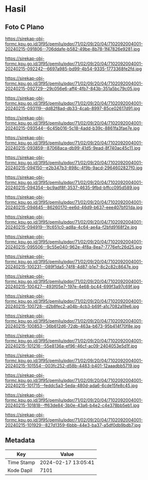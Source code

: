 # Hasil

## Foto C Plano

https://sirekap-obj-formc.kpu.go.id/3f95/pemilu/pdpr/71/02/09/20/04/7102092004001-20240215-091806--706ddafe-b582-49be-8b78-1f47826e9281.jpg

https://sirekap-obj-formc.kpu.go.id/3f95/pemilu/pdpr/71/02/09/20/04/7102092004001-20240215-092242--6697a985-bd99-4b54-9335-1773368fe2fd.jpg

https://sirekap-obj-formc.kpu.go.id/3f95/pemilu/pdpr/71/02/09/20/04/7102092004001-20240215-092729--29c056e6-aff4-4fb7-843b-351a5bc79c05.jpg

https://sirekap-obj-formc.kpu.go.id/3f95/pemilu/pdpr/71/02/09/20/04/7102092004001-20240215-093119--dd82f8ad-db33-4cab-8997-85ce02617d91.jpg

https://sirekap-obj-formc.kpu.go.id/3f95/pemilu/pdpr/71/02/09/20/04/7102092004001-20240215-093544--6c45b016-5c18-4add-b39c-8861fa3fae7e.jpg

https://sirekap-obj-formc.kpu.go.id/3f95/pemilu/pdpr/71/02/09/20/04/7102092004001-20240215-093859--87068aca-db99-41d5-9ead-8f740ac45c11.jpg

https://sirekap-obj-formc.kpu.go.id/3f95/pemilu/pdpr/71/02/09/20/04/7102092004001-20240215-094150--e2b347b3-898c-4f9b-9acd-2964602827f0.jpg

https://sirekap-obj-formc.kpu.go.id/3f95/pemilu/pdpr/71/02/09/20/04/7102092004001-20240215-094354--bc9adf8f-3537-4635-9fbd-bffcc095d589.jpg

https://sirekap-obj-formc.kpu.go.id/3f95/pemilu/pdpr/71/02/09/20/04/7102092004001-20240215-094645--86260170-ee6d-46d9-b637-eee407bf01da.jpg

https://sirekap-obj-formc.kpu.go.id/3f95/pemilu/pdpr/71/02/09/20/04/7102092004001-20240215-094919--1fc651c0-ad8a-4c64-ae4a-f2bfd9168f2e.jpg

https://sirekap-obj-formc.kpu.go.id/3f95/pemilu/pdpr/71/02/09/20/04/7102092004001-20240215-095506--9c55e040-962e-4f8a-8ea7-7776efc26d25.jpg

https://sirekap-obj-formc.kpu.go.id/3f95/pemilu/pdpr/71/02/09/20/04/7102092004001-20240215-100231--089f1da5-74f8-4d87-b1e7-8c2c82c8647e.jpg

https://sirekap-obj-formc.kpu.go.id/3f95/pemilu/pdpr/71/02/09/20/04/7102092004001-20240215-100427--493f05e7-197e-4e68-bc44-699f3a97c69f.jpg

https://sirekap-obj-formc.kpu.go.id/3f95/pemilu/pdpr/71/02/09/20/04/7102092004001-20240215-100728--d2b8fec2-a04b-4cb3-b69f-a1c7082a19e6.jpg

https://sirekap-obj-formc.kpu.go.id/3f95/pemilu/pdpr/71/02/09/20/04/7102092004001-20240215-100853--36b612d6-72db-463a-b673-95b414f70f8e.jpg

https://sirekap-obj-formc.kpu.go.id/3f95/pemilu/pdpr/71/02/09/20/04/7102092004001-20240215-101216--55e8136a-ef96-46cf-ac09-2404053e5d1f.jpg

https://sirekap-obj-formc.kpu.go.id/3f95/pemilu/pdpr/71/02/09/20/04/7102092004001-20240215-101554--003fc252-d58b-4483-b401-12aaadbb5719.jpg

https://sirekap-obj-formc.kpu.go.id/3f95/pemilu/pdpr/71/02/09/20/04/7102092004001-20240215-101715--feddc5a3-5eda-480d-ada6-6cde15fe8c45.jpg

https://sirekap-obj-formc.kpu.go.id/3f95/pemilu/pdpr/71/02/09/20/04/7102092004001-20240215-101818--ff63de84-3b0e-43a6-b4e2-c4e378bb5eb1.jpg

https://sirekap-obj-formc.kpu.go.id/3f95/pemilu/pdpr/71/02/09/20/04/7102092004001-20240215-101929--827d1359-6bbb-44e3-ba37-a5df0db9bdb7.jpg


## Metadata

| Key        | Value               |
| ---------- | ------------------- |
| Time Stamp | 2024-02-17 13:05:41 |
| Kode Dapil | 7101                |



